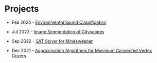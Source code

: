 # Projects

- Feb 2024 - [Environmental Sound Classification](https://github.com/Marco-Furlan/Projects/tree/main/Environmental%20Sound%20Classification)

- Jul 2023 - [Image Segmentation of Cityscapes](https://github.com/Marco-Furlan/Projects/tree/main/Image%20Segmentation%20of%20Cityscapes)

- Sep 2022 - [SAT Solver for Minesweeper](https://github.com/Marco-Furlan/Projects/tree/main/SAT%20Solver%20for%20Minesweeper)

- Dec 2021 - [Approximation Algorithms for Mimimum Connected Vertex Covers](https://github.com/Marco-Furlan/Projects/tree/main/Approximation%20Algorithms%20for%20Mimimum%20CVC)
